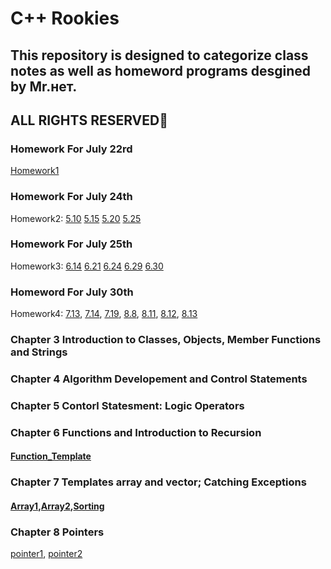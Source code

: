# C++ Rookies

## This repository is designed to categorize class notes as well as homeword programs desgined by Mr.нет.

## ALL RIGHTS RESERVED🤪

### Homework For July 22rd
[Homework1](https://github.com/xiongdawei/C-Rooky/tree/master/July22HW)

### Homework For July 24th
Homework2: [5.10](https://github.com/xiongdawei/C-Rooky/blob/master/July23HW/5.10.md) [5.15](https://github.com/xiongdawei/C-Rooky/blob/master/July23HW/5.15.cpp) [5.20](https://github.com/xiongdawei/C-Rooky/blob/master/July23HW/5.20.cpp) [5.25]()

### Homework For July 25th
Homework3: [6.14](https://github.com/xiongdawei/C-Rooky/blob/master/July23HW/6.14.cpp) [6.21](https://github.com/xiongdawei/C-Rooky/blob/master/July23HW/6.21.cpp) [6.24](https://github.com/xiongdawei/C-Rooky/blob/master/July23HW/6.24.cpp) [6.29]() [6.30](https://github.com/xiongdawei/C-Rooky/blob/master/July23HW/6.30.cpp)

### Homeword For July 30th
Homework4: [7.13](), [7.14](), [7.19](), [8.8](), [8.11](), [8.12](), [8.13]()


### Chapter 3 Introduction to Classes, Objects, Member Functions and Strings

### Chapter 4 Algorithm Developement and Control Statements

### Chapter 5 Contorl Statesment: Logic Operators

### Chapter 6 Functions and Introduction to Recursion
#### [Function_Template](https://github.com/xiongdawei/C-Rooky/blob/master/Notes_July25th/maximum.h)

### Chapter 7 Templates array and vector; Catching Exceptions
#### [Array1](https://github.com/xiongdawei/C-Rooky/blob/master/Notes_July25th/arrays001.cpp),[Array2](https://github.com/xiongdawei/C-Rooky/blob/master/Notes_July25th/array002.cpp),[Sorting]()

### Chapter 8 Pointers

[pointer1](https://github.com/xiongdawei/C-Rooky/blob/master/Notes_July29/pointer001.cpp), [pointer2](https://github.com/xiongdawei/C-Rooky/blob/master/Notes_July29/pointer002.cpp)
